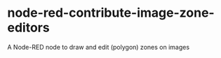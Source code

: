 # node-red-contribute-image-zone-editors
A Node-RED node to draw and edit (polygon) zones on images
